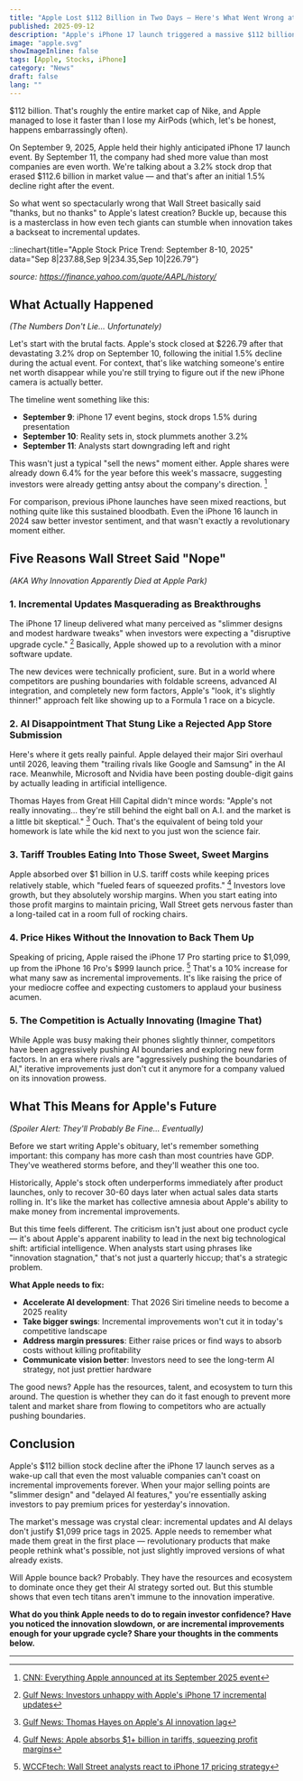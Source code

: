 ```yaml
---
title: "Apple Lost $112 Billion in Two Days — Here's What Went Wrong at the iPhone 17 Event"
published: 2025-09-12
description: "Apple's iPhone 17 launch triggered a massive $112 billion stock decline. Discover the five key reasons investors fled and what this means for Apple's future innovation strategy."
image: "apple.svg"
showImageInline: false
tags: [Apple, Stocks, iPhone]
category: "News"
draft: false
lang: ""
---
```


\$112 billion. That's roughly the entire market cap of Nike, and Apple managed to lose it faster than I lose my AirPods (which, let's be honest, happens embarrassingly often).

On September 9, 2025, Apple held their highly anticipated iPhone 17 launch event. By September 11, the company had shed more value than most companies are even worth. We're talking about a 3.2% stock drop that erased \$112.6 billion in market value — and that's after an initial 1.5% decline right after the event.

So what went so spectacularly wrong that Wall Street basically said "thanks, but no thanks" to Apple's latest creation? Buckle up, because this is a masterclass in how even tech giants can stumble when innovation takes a backseat to incremental updates.

::linechart{title="Apple Stock Price Trend: September 8-10, 2025" data="Sep 8|237.88,Sep 9|234.35,Sep 10|226.79"}

_source: https://finance.yahoo.com/quote/AAPL/history/_

## What Actually Happened

_(The Numbers Don't Lie... Unfortunately)_

Let's start with the brutal facts. Apple's stock closed at \$226.79 after that devastating 3.2% drop on September 10, following the initial 1.5% decline during the actual event. For context, that's like watching someone's entire net worth disappear while you're still trying to figure out if the new iPhone camera is actually better.

The timeline went something like this:

- **September 9**: iPhone 17 event begins, stock drops 1.5% during presentation
- **September 10**: Reality sets in, stock plummets another 3.2%
- **September 11**: Analysts start downgrading left and right

This wasn't just a typical "sell the news" moment either. Apple shares were already down 6.4% for the year before this week's massacre, suggesting investors were already getting antsy about the company's direction. [^2]

For comparison, previous iPhone launches have seen mixed reactions, but nothing quite like this sustained bloodbath. Even the iPhone 16 launch in 2024 saw better investor sentiment, and that wasn't exactly a revolutionary moment either.

## Five Reasons Wall Street Said "Nope"

_(AKA Why Innovation Apparently Died at Apple Park)_

### 1. Incremental Updates Masquerading as Breakthroughs

The iPhone 17 lineup delivered what many perceived as "slimmer designs and modest hardware tweaks" when investors were expecting a "disruptive upgrade cycle." [^1] Basically, Apple showed up to a revolution with a minor software update.

The new devices were technically proficient, sure. But in a world where competitors are pushing boundaries with foldable screens, advanced AI integration, and completely new form factors, Apple's "look, it's slightly thinner!" approach felt like showing up to a Formula 1 race on a bicycle.

### 2. AI Disappointment That Stung Like a Rejected App Store Submission

Here's where it gets really painful. Apple delayed their major Siri overhaul until 2026, leaving them "trailing rivals like Google and Samsung" in the AI race. Meanwhile, Microsoft and Nvidia have been posting double-digit gains by actually leading in artificial intelligence.

Thomas Hayes from Great Hill Capital didn't mince words: "Apple's not really innovating… they're still behind the eight ball on A.I. and the market is a little bit skeptical." [^3] Ouch. That's the equivalent of being told your homework is late while the kid next to you just won the science fair.

### 3. Tariff Troubles Eating Into Those Sweet, Sweet Margins

Apple absorbed over \$1 billion in U.S. tariff costs while keeping prices relatively stable, which "fueled fears of squeezed profits." [^4] Investors love growth, but they absolutely worship margins. When you start eating into those profit margins to maintain pricing, Wall Street gets nervous faster than a long-tailed cat in a room full of rocking chairs.

### 4. Price Hikes Without the Innovation to Back Them Up

Speaking of pricing, Apple raised the iPhone 17 Pro starting price to \$1,099, up from the iPhone 16 Pro's \$999 launch price. [^5] That's a 10% increase for what many saw as incremental improvements. It's like raising the price of your mediocre coffee and expecting customers to applaud your business acumen.

### 5. The Competition is Actually Innovating (Imagine That)

While Apple was busy making their phones slightly thinner, competitors have been aggressively pushing AI boundaries and exploring new form factors. In an era where rivals are "aggressively pushing the boundaries of AI," iterative improvements just don't cut it anymore for a company valued on its innovation prowess.

## What This Means for Apple's Future

_(Spoiler Alert: They'll Probably Be Fine... Eventually)_

Before we start writing Apple's obituary, let's remember something important: this company has more cash than most countries have GDP. They've weathered storms before, and they'll weather this one too.

Historically, Apple's stock often underperforms immediately after product launches, only to recover 30-60 days later when actual sales data starts rolling in. It's like the market has collective amnesia about Apple's ability to make money from incremental improvements.

But this time feels different. The criticism isn't just about one product cycle — it's about Apple's apparent inability to lead in the next big technological shift: artificial intelligence. When analysts start using phrases like "innovation stagnation," that's not just a quarterly hiccup; that's a strategic problem.

**What Apple needs to fix:**

- **Accelerate AI development**: That 2026 Siri timeline needs to become a 2025 reality
- **Take bigger swings**: Incremental improvements won't cut it in today's competitive landscape
- **Address margin pressures**: Either raise prices or find ways to absorb costs without killing profitability
- **Communicate vision better**: Investors need to see the long-term AI strategy, not just prettier hardware

The good news? Apple has the resources, talent, and ecosystem to turn this around. The question is whether they can do it fast enough to prevent more talent and market share from flowing to competitors who are actually pushing boundaries.

## Conclusion

Apple's \$112 billion stock decline after the iPhone 17 launch serves as a wake-up call that even the most valuable companies can't coast on incremental improvements forever. When your major selling points are "slimmer design" and "delayed AI features," you're essentially asking investors to pay premium prices for yesterday's innovation.

The market's message was crystal clear: incremental updates and AI delays don't justify \$1,099 price tags in 2025. Apple needs to remember what made them great in the first place — revolutionary products that make people rethink what's possible, not just slightly improved versions of what already exists.

Will Apple bounce back? Probably. They have the resources and ecosystem to dominate once they get their AI strategy sorted out. But this stumble shows that even tech titans aren't immune to the innovation imperative.

**What do you think Apple needs to do to regain investor confidence? Have you noticed the innovation slowdown, or are incremental improvements enough for your upgrade cycle? Share your thoughts in the comments below.**

---

[^1]: [Gulf News: Investors unhappy with Apple's iPhone 17 incremental updates](https://gulfnews.com/business/markets/why-are-buyers-investors-unhappy-with-apples-iphone-17-launch-1.500265733)
[^2]: [CNN: Everything Apple announced at its September 2025 event](https://www.cnn.com/2025/09/09/tech/new-apple-devices-announcement-event)
[^3]: [Gulf News: Thomas Hayes on Apple's AI innovation lag](https://gulfnews.com/business/markets/why-are-buyers-investors-unhappy-with-apples-iphone-17-launch-1.500265733)
[^4]: [Gulf News: Apple absorbs $1+ billion in tariffs, squeezing profit margins](https://gulfnews.com/business/markets/why-are-buyers-investors-unhappy-with-apples-iphone-17-launch-1.500265733)
[^5]: [WCCFtech: Wall Street analysts react to iPhone 17 pricing strategy](https://wccftech.com/apple-stock-falls-after-iphone-17-event-heres-what-wall-street-analysts-are-saying/)
